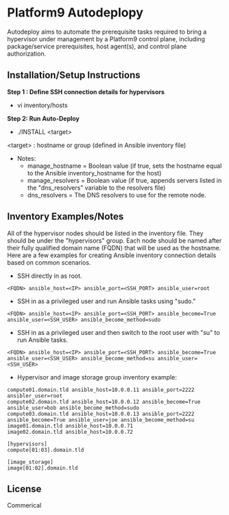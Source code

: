 # Platform9 Autodeplopy
Autodeploy aims to automate the prerequisite tasks required to bring a hypervisor under management by a Platform9 control plane, including package/service prerequisites, host agent(s), and control plane authorization.

## Installation/Setup Instructions

**Step 1 : Define SSH connection details for hypervisors**
* vi inventory/hosts

**Step 2: Run Auto-Deploy**
* ./INSTALL \<target\>

\<target\> : hostname or group (defined in Ansible inventory file)

* Notes:
  * manage_hostname = Boolean value (if true, sets the hostname equal to the Ansible inventory_hostname for the host)
  * manage_resolvers = Boolean value (if true, appends servers listed in the "dns_resolvers" variable to the resolvers file)
  * dns_resolvers = The DNS resolvers to use for the remote node.

## Inventory Examples/Notes

All of the hypervisor nodes should be listed in the inventory file. They should be under the "hypervisors" group. Each node should be named after their fully qualified domain name (FQDN) that will be used as the hostname. Here are a few examples for creating Ansible inventory connection details based on common scenarios.

* SSH directly in as root.
```
<FQDN> ansible_host=<IP> ansible_port=<SSH_PORT> ansible_user=root
```

* SSH in as a privileged user and run Ansible tasks using "sudo."
```
<FQDN> ansible_host=<IP> ansible_port=<SSH_PORT> ansible_become=True ansible_user=<SSH_USER> ansible_become_method=sudo
```

* SSH in as a privileged user and then switch to the root user with "su" to run Ansible tasks.
```
<FQDN> ansible_host=<IP> ansible_port=<SSH_PORT> ansible_become=True ansible_user=<SSH_USER> ansible_become_method=su ansible_user=<SSH_USER>
```

* Hypervisor and image storage group inventory example:
```
compute01.domain.tld ansible_host=10.0.0.11 ansible_port=2222 ansibler_user=root
compute02.domain.tld ansible_host=10.0.0.12 ansible_become=True ansible_user=bob ansible_become_method=sudo
compute03.domain.tld ansible_host=10.0.0.13 ansible_port=2222 ansible_become=True ansible_user=joe ansible_become_method=su
image01.domain.tld ansible_host=10.0.0.71
image02.domain.tld ansible_host=10.0.0.72

[hypervisors]
compute[01:03].domain.tld

[image_storage]
image[01:02].domain.tld
```

## License

Commerical
